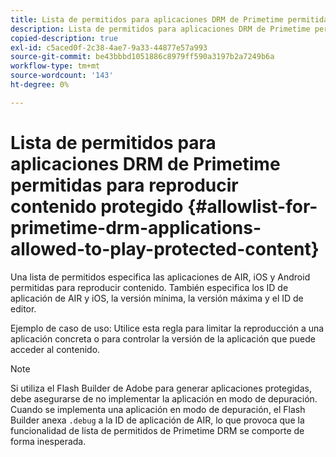 ```yaml
---
title: Lista de permitidos para aplicaciones DRM de Primetime permitidas para reproducir contenido protegido
description: Lista de permitidos para aplicaciones DRM de Primetime permitidas para reproducir contenido protegido
copied-description: true
exl-id: c5aced0f-2c38-4ae7-9a33-44877e57a993
source-git-commit: be43bbbd1051886c8979ff590a3197b2a7249b6a
workflow-type: tm+mt
source-wordcount: '143'
ht-degree: 0%

---
```


# Lista de permitidos para aplicaciones DRM de Primetime permitidas para reproducir contenido protegido {#allowlist-for-primetime-drm-applications-allowed-to-play-protected-content}

Una lista de permitidos especifica las aplicaciones de AIR, iOS y Android permitidas para reproducir contenido. También especifica los ID de aplicación de AIR y iOS, la versión mínima, la versión máxima y el ID de editor.

Ejemplo de caso de uso: Utilice esta regla para limitar la reproducción a una aplicación concreta o para controlar la versión de la aplicación que puede acceder al contenido.

>[!NOTE]
>
>Si utiliza el Flash Builder de Adobe para generar aplicaciones protegidas, debe asegurarse de no implementar la aplicación en modo de depuración. Cuando se implementa una aplicación en modo de depuración, el Flash Builder anexa `.debug` a la ID de aplicación de AIR, lo que provoca que la funcionalidad de lista de permitidos de Primetime DRM se comporte de forma inesperada.
